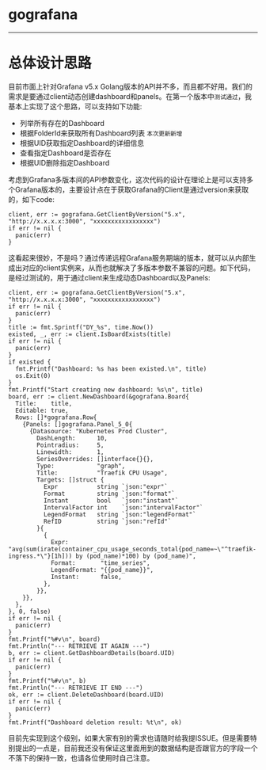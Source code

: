 # gografana
---

# 总体设计思路

目前市面上针对Grafana v5.x Golang版本的API并不多，而且都不好用。我们的需求是要通过client动态创建dashboard和panels。在第一个版本中`测试通过`，我基本上实现了这个思路，可以支持如下功能:

- 列举所有存在的Dashboard
- 根据FolderId来获取所有Dashboard列表 `本次更新新增`
- 根据UID获取指定Dashboard的详细信息
- 查看指定Dashboard是否存在
- 根据UID删除指定Dashboard

考虑到Grafana多版本间的API参数变化，这次代码的设计在理论上是可以支持多个Grafana版本的，主要设计点在于获取Grafana的Client是通过version来获取的，如下code:
```golang
client, err := gografana.GetClientByVersion("5.x", "http://x.x.x.x:3000", "xxxxxxxxxxxxxxxxx")
if err != nil {
  panic(err)
}
```

这看起来很妙，不是吗？通过传递远程Grafana服务期端的版本，就可以从内部生成出对应的client实例来，从而也就解决了多版本参数不兼容的问题。如下代码，是经过测试的，用于通过client来生成动态Dashboard以及Panels:

```golang
client, err := gografana.GetClientByVersion("5.x", "http://x.x.x.x:3000", "xxxxxxxxxxxxxxxxx")
if err != nil {
  panic(err)
}
title := fmt.Sprintf("DY_%s", time.Now())
existed, _, err := client.IsBoardExists(title)
if err != nil {
  panic(err)
}
if existed {
  fmt.Printf("Dashboard: %s has been existed.\n", title)
  os.Exit(0)
}
fmt.Printf("Start creating new dashboard: %s\n", title)
board, err := client.NewDashboard(&gografana.Board{
  Title:    title,
  Editable: true,
  Rows: []*gografana.Row{
    {Panels: []gografana.Panel_5_0{
      {Datasource: "Kubernetes Prod Cluster",
        DashLength:      10,
        Pointradius:     5,
        Linewidth:       1,
        SeriesOverrides: []interface{}{},
        Type:            "graph",
        Title:           "Traefik CPU Usage",
        Targets: []struct {
          Expr           string `json:"expr"`
          Format         string `json:"format"`
          Instant        bool   `json:"instant"`
          IntervalFactor int    `json:"intervalFactor"`
          LegendFormat   string `json:"legendFormat"`
          RefID          string `json:"refId"`
        }{
          {
            Expr:         "avg(sum(irate(container_cpu_usage_seconds_total{pod_name=~\"^traefik-ingress.*\"}[1h])) by (pod_name)*100) by (pod_name)",
            Format:       "time_series",
            LegendFormat: "{{pod_name}}",
            Instant:      false,
          },
        }},
    }},
  },
}, 0, false)
if err != nil {
  panic(err)
}
fmt.Printf("%#v\n", board)
fmt.Println("--- RETRIEVE IT AGAIN ---")
b, err := client.GetDashboardDetails(board.UID)
if err != nil {
  panic(err)
}
fmt.Printf("%#v\n", b)
fmt.Println("--- RETRIEVE IT END ---")
ok, err := client.DeleteDashboard(board.UID)
if err != nil {
  panic(err)
}
fmt.Printf("Dashboard deletion result: %t\n", ok)
```
目前先实现到这个级别，如果大家有别的需求也请随时给我提ISSUE。但是需要特别提出的一点是，目前我还没有保证这里面用到的数据结构是否跟官方的字段一个不落下的保持一致，也请各位使用时自己注意。
